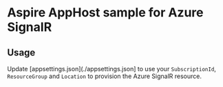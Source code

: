 # Aspire AppHost sample for Azure SignalR

## Usage

Update [appsettings.json](./appsettings.json] to use your `SubscriptionId`, `ResourceGroup` and `Location` to provision the Azure SignalR resource.
